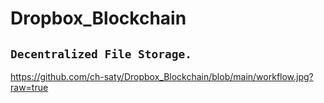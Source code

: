 # Dropbox_Blockchain
## ``` Decentralized File Storage. ```
https://github.com/ch-saty/Dropbox_Blockchain/blob/main/workflow.jpg?raw=true
